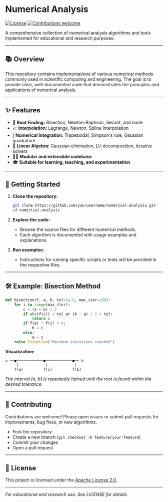 # Numerical Analysis

[![License](https://img.shields.io/badge/license-Apache%202.0-blue.svg)](./LICENSE)
[![Contributions welcome](https://img.shields.io/badge/contributions-welcome-brightgreen.svg)](../../issues)

A comprehensive collection of numerical analysis algorithms and tools implemented for educational and research purposes.

---

## 📚 Overview

This repository contains implementations of various numerical methods commonly used in scientific computing and engineering. The goal is to provide clear, well-documented code that demonstrates the principles and applications of numerical analysis.

---

## ✨ Features

- 🧮 **Root Finding:** Bisection, Newton-Raphson, Secant, and more
- 📈 **Interpolation:** Lagrange, Newton, Spline interpolation
- ∫ **Numerical Integration:** Trapezoidal, Simpson's rule, Gaussian quadrature
- 🧩 **Linear Algebra:** Gaussian elimination, LU decomposition, iterative solvers
- 🧑‍💻 **Modular and extensible codebase**
- 🎓 **Suitable for learning, teaching, and experimentation**

---

## 🚀 Getting Started

1. **Clone the repository:**
   ```bash
   git clone https://github.com/yourusername/numerical-analysis.git
   cd numerical-analysis
   ```

2. **Explore the code:**
   - Browse the source files for different numerical methods.
   - Each algorithm is documented with usage examples and explanations.

3. **Run examples:**
   - Instructions for running specific scripts or tests will be provided in the respective files.

---

## 🛠️ Example: Bisection Method

```python
def bisection(f, a, b, tol=1e-6, max_iter=100):
    for i in range(max_iter):
        c = (a + b) / 2
        if abs(f(c)) < tol or (b - a) / 2 < tol:
            return c
        if f(a) * f(c) < 0:
            b = c
        else:
            a = c
    raise Exception("Maximum iterations reached")
```

**Visualization:**

```
a ──●────────────●────────────●── b
     |            |            |
    f(a)         f(c)         f(b)
```
*The interval [a, b] is repeatedly halved until the root is found within the desired tolerance.*

---

## 🤝 Contributing

Contributions are welcome! Please open issues or submit pull requests for improvements, bug fixes, or new algorithms.

- Fork the repository
- Create a new branch (`git checkout -b feature/your-feature`)
- Commit your changes
- Open a pull request

---

## 📄 License

This project is licensed under the [Apache License 2.0](./LICENSE).

---

*For educational and research use. See LICENSE for details.*